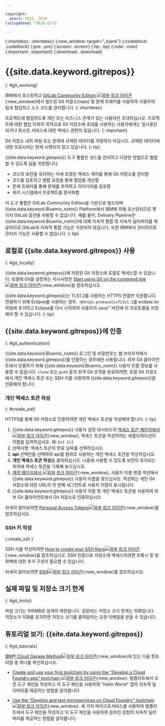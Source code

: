 ```yaml
---

copyright:
  years: 2015, 2018
lastupdated: "2018-12-5"

---
```


{:shortdesc: .shortdesc}
{:new_window: target="_blank"}
{:codeblock: .codeblock}
{:pre: .pre}
{:screen: .screen}
{:tip: .tip}
{:note: .note}
{:important: .important}
{:download: .download}

# {{site.data.keyword.gitrepos}}
{: #git_working}

IBM에서 호스팅하고 [GitLab Community Edition ![외부 링크 아이콘](../../icons/launch-glyph.svg "외부 링크 아이콘")](https://about.gitlab.com/){:new_window}에서 빌드된 Git 저장소(repo) 및 문제 트래커를 사용하여 사용자의 팀과 협업하고 소스 코드를 관리합니다.
{: shortdesc}

프로젝트에 협업하도록 개인 또는 비즈니스 관계가 있는 사용자만 초대하십시오. 프로젝트에 대한 협업 이외의 목적으로 Git 저장소에 초대를 사용하는 사용자에게는 일시중단되거나 취소된 서비스에 대한 액세스 권한이 있습니다.
{: important}

Git 저장소 내의 파일 또는 문제에 규제된 데이터를 저장하지 마십시오. 규제된 데이터에 대한 프로시저는 현재 시행되지 않고 있습니다.
{: tip}

{{site.data.keyword.gitrepos}} 도구 통합은 코드를 관리하고 다양한 방법으로 협업할 수 있도록 팀을 지원합니다.
   * 코드의 보안을 유지하는 미세 조정된 액세스 제어를 통해 Git 저장소를 관리함
   * 코드를 검토하고 병합 요청을 통해 협업을 개선함
   * 문제 트래커를 통해 문제를 추적하고 아이디어를 공유함
   * 위키 시스템에서 프로젝트를 문서화함

이 도구 통합은 GitLab Community Edition을 기반으로 빌드되며 {{site.data.keyword.Bluemix_notm}} Platform에서 IBM에 의해 호스팅되므로 몇 가지 GitLab 옵션을 사용할 수 없습니다. 예를 들어, Delivery Pipeline은 {{site.data.keyword.Bluemix_notm}}에 대해 지속적 통합 및 지속적 딜리버리를 제공하므로 GitLab의 지속적 통합 기능은 지원되지 않습니다. 또한 IBM에서 관리하므로 관리자 기능은 사용할 수 없습니다.
{: tip}

## 로컬로 {{site.data.keyword.gitrepos}} 사용
{: #git_locally}

{{site.data.keyword.gitrepos}}에 저장된 Git 저장소에 로컬로 액세스할 수 있습니다. 로컬에 Git를 설정하는 지시사항은 [Start using Git on the command line![외부 링크 아이콘](../../icons/launch-glyph.svg "외부 링크 아이콘")](https://git.ng.bluemix.net/help/gitlab-basics/start-using-git){:new_window}을 참조하십시오.

{{site.data.keyword.gitrepos}}는 TLS1.2를 사용하는 HTTPS 연결만 지원합니다. 연결하기 위해 Eclipse를 사용하는 경우, `-Dhttps.protocols=TLSv1.2`를 eclipse.ini 파일에 추가하고 Eclipse를 다시 시작하여 사용자의 Java&trade; 버전에 이 프로토콜을 지정해야 할 수 있습니다.
{: tip}

## {{site.data.keyword.gitrepos}}에 인증
{: #git_authentication}

{{site.data.keyword.Bluemix_notm}} 로그인 및 비밀번호는 웹 브라우저에서 {{site.data.keyword.gitrepos}}를 인증하는 경우에만 사용됩니다. 외부 Git 클라이언트에서 인증하기 위해 {{site.data.keyword.Bluemix_notm}} 사용자 인증 정보를 사용할 수 없습니다.  `clone` 또는 `push` 등의 원격 Git 조작을 완료하려면, 로컬 Git 저장소에서 개인 액세스 토큰 또는 SSH 키를 사용하여 {{site.data.keyword.gitrepos}}을 인증해야 합니다.

### 개인 액세스 토큰 작성
{: #create_pat}

HTTPS를 통해 Git 저장소로 인증하려면 개인 액세스 토큰을 작성해야 합니다.
{: tip}

1. {{site.data.keyword.gitrepos}} 사용자 설정 대시보드의 [액세스 토큰 페이지에서 ![외부 링크 아이콘](../../icons/launch-glyph.svg "외부 링크 아이콘")](https://git.ng.bluemix.net/profile/personal_access_tokens?cm_sp=dw-bluemix-_-nospace-_-answers){:new_window}, 액세스 토큰을 작성하려는 애플리케이션의 이름을 입력하십시오. 예: `Git CLI`
1. 선택사항: 액세스 토큰의 만료 날짜를 선택하십시오.
1. **api** 선택란을 선택하여 api를 범위로 사용하는 개인 액세스 토큰을 작성하십시오.
1. **개인 액세스 토큰 작성**을 클릭하십시오. 나중에 사용할 수 있도록 보안이 유지되는 위치에 액세스 토큰을 기록해 놓으십시오.
1. [계정 페이지에서 ![외부 링크 아이콘](../../icons/launch-glyph.svg "외부 링크 아이콘")](https://git.ng.bluemix.net/profile/account?cm_sp=dw-bluemix-_-nospace-_-answers){:new_window}, 사용자 이름 변경 섹션에서 {{site.data.keyword.gitrepos}} 사용자 이름을 찾으십시오. 작성하는 개인 Git 저장소에 대한 URL의 첫 번째 세그먼트로 사용자 이름이 표시됩니다.
1. {{site.data.keyword.gitrepos}} 사용자 이름 및 개인 액세스 토큰을 사용하여 외부 Git 클라이언트에서 Git 저장소로 인증하십시오.

자세히 알아보려면 [Personal Access Tokens![외부 링크 아이콘](../../icons/launch-glyph.svg "외부 링크 아이콘")](https://git.ng.bluemix.net/help/api/README.html#personal-access-tokens){:new_window}를 참조하십시오.

### SSH 키 작성  
{:create_ssh }

SSH 키를 작성하려면 [How to create your SSH Keys![외부 링크 아이콘](../../icons/launch-glyph.svg "외부 링크 아이콘")](https://git.ng.bluemix.net/help/gitlab-basics/create-your-ssh-keys){:new_window}를 참조하십시오. SSH 인증으로 저장소에 액세스하려면 프록시 및 방화벽에 대한 추가 구성이 필요할 수 있습니다.

자세히 알아보려면 [SSH![외부 링크 아이콘](../../icons/launch-glyph.svg "외부 링크 아이콘")](https://git.ng.bluemix.net/help/ssh/README){:new_window}를 참조하십시오.

## 실제 파일 및 저장소 크기 한계
{: #git_limits}

파일 크기는 100MB로 엄격히 제한됩니다. 권장되는 저장소 크기 한계는 1GB입니다. 저장소가 1GB를 초과하면 저장소 크기를 줄여달라는 요청 이메일을 받을 수 있습니다.

## 튜토리얼 보기: {{site.data.keyword.gitrepos}}
{: #git_tutorials}

[IBM&reg; Cloud Garage Method![외부 링크 아이콘](../../icons/launch-glyph.svg "외부 링크 아이콘")](https://www.ibm.com/cloud/garage){:new_window}에 있는 다음 튜토리얼 중 하나를 확인하십시오.

  * [Create and use your first toolchain by using the "Develop a Cloud Foundry app" toolchain ![외부 링크 아이콘](../../icons/launch-glyph.svg "외부 링크 아이콘")](https://www.ibm.com/cloud/garage/tutorials/introduce-develop-cloud-foundry-app-toolchain){:new_window}. 템플리트에서 오픈 도구 체인을 작성하고 이 도구 체인을 사용하여 "Hello World" 앱의 지속적 딜리버리를 제공하는 방법을 알아봅니다.

  * [Use the "Develop and test microservices on Cloud Foundry" toolchain ![외부 링크 아이콘](../../icons/launch-glyph.svg "외부 링크 아이콘")](https://www.ibm.com/cloud/garage/tutorials/use-develop-test-microservices-on-cloud-foundry-toolchain){:new_window}. 세 가지 마이크로서비스를 사용하여 템플리트에서 도구 체인을 작성하고 이 도구 체인을 사용하여 온라인 상점의 지속적 딜리버리를 제공하는 방법을 알아봅니다.
